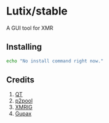 # Lutix/stable
A GUI tool for XMR

## Installing
```bash
echo "No install command right now."
```

## Credits
1) [QT](https://doc.qt.io/)
2) [p2pool](https://p2pool.io/)
3) [XMRIG](https://xmrig.com/)
3) [Gupax](https://gupax.io/)